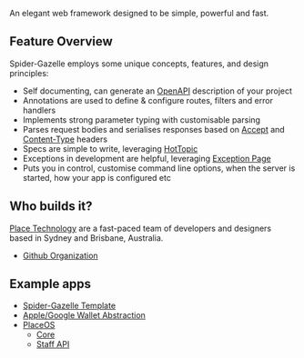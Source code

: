 An elegant web framework designed to be simple, powerful and fast.

## Feature Overview

Spider-Gazelle employs some unique concepts, features, and design principles:

* Self documenting, can generate an [OpenAPI](https://swagger.io/specification/) description of your project
* Annotations are used to define & configure routes, filters and error handlers
* Implements strong parameter typing with customisable parsing
* Parses request bodies and serialises responses based on [Accept](https://developer.mozilla.org/en-US/docs/Web/HTTP/Headers/Accept) and [Content-Type](https://developer.mozilla.org/en-US/docs/Web/HTTP/Headers/Content-Type) headers
* Specs are simple to write, leveraging [HotTopic](https://github.com/jgaskins/hot_topic)
* Exceptions in development are helpful, leveraging [Exception Page](https://github.com/crystal-loot/exception_page)
* Puts you in control, customise command line options, when the server is started, how your app is configured etc

## Who builds it?

[Place Technology](https://place.technology/) are a fast-paced team of developers and designers based in Sydney and Brisbane, Australia.

* [Github Organization](https://github.com/spider-gazelle)

## Example apps

* [Spider-Gazelle Template](https://github.com/spider-gazelle/spider-gazelle)
* [Apple/Google Wallet Abstraction](https://github.com/PlaceOS/wallet)
* [PlaceOS](https://github.com/PlaceOS/rest-api)
  * [Core](https://github.com/PlaceOS/core)
  * [Staff API](https://github.com/PlaceOS/staff-api)
